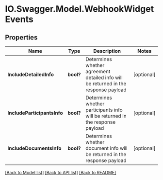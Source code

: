 # IO.Swagger.Model.WebhookWidgetEvents
## Properties

Name | Type | Description | Notes
------------ | ------------- | ------------- | -------------
**IncludeDetailedInfo** | **bool?** | Determines whether agreement detailed info will be returned in the response payload | [optional] 
**IncludeParticipantsInfo** | **bool?** | Determines whether participants info will be returned in the response payload | [optional] 
**IncludeDocumentsInfo** | **bool?** | Determines whether document info will be returned in the response payload | [optional] 

[[Back to Model list]](../README.md#documentation-for-models) [[Back to API list]](../README.md#documentation-for-api-endpoints) [[Back to README]](../README.md)

